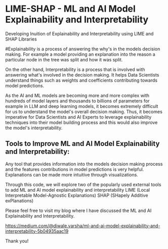 # LIME-SHAP  - ML and AI Model Explainability and Interpretability
 Developing Inuition of Explainability and Interpretability using LIME and SHAP Libraries

 #Explainability is a process of answering the why's in the models decision making. For example a model providing an explanation into the reason a particular node in the tree was split and how it was split.

On the other hand, Interpretability is a process that is involved with answering what's involved in the decision making. It helps Data Scientists understand things such as weights and coefficients contributing towards model predictions. 

As the AI and ML models are becoming more and more complex with hundreds of model layers and thousands to billions of parameters for example in LLM and deep learning models, it becomes extremely difficult for us to understand the model's overall decision making. Thus, it becomes imperative for Data Scientists and AI Experts to leverage explainability techniques into their model building process and this would also improve the model's interpretability.


## Tools to Improve ML and AI Model Explainability and Interpretability:

Any tool that provides information into the models decision making process and the features contributions in model predictions is very helpful. Explanations can be made more intuitive through visualizations.

Through this code, we will explore two of the popularly used external tools to add ML and AI model explainability and interpretability
LIME (Local Interpretable Model-Agnostic Explanations)
SHAP (SHapely Additive exPlanations)

Please feel free to visit my blog where I have discussed the ML and AI Explainability and Interpretability.

https://medium.com/@diwale.varsha/ml-and-ai-model-explainability-and-interpretability-5b04935aac19

Thank you!

